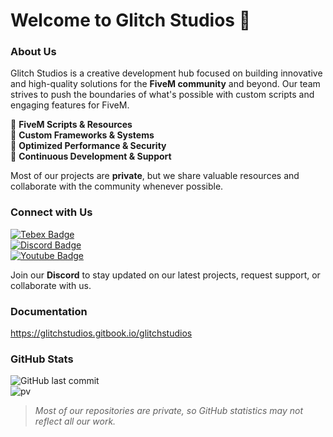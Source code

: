 # Welcome to Glitch Studios 🚀

### About Us
Glitch Studios is a creative development hub focused on building innovative and high-quality solutions for the **FiveM community** and beyond. Our team strives to push the boundaries of what's possible with custom scripts and engaging features for FiveM.

🔹 **FiveM Scripts & Resources**  
🔹 **Custom Frameworks & Systems**  
🔹 **Optimized Performance & Security**  
🔹 **Continuous Development & Support**  

Most of our projects are **private**, but we share valuable resources and collaborate with the community whenever possible.

### Connect with Us  
[![Tebex Badge](https://img.shields.io/badge/-TebexStore-000000?style=flat&labelColor=DDDDDD&logo=HomeAssistantCommunityStore&link=https://glitch-studios.tebex.io/)](https://glitch-studios.tebex.io/)  
[![Discord Badge](https://img.shields.io/badge/-Glitch%20Studios-000000?style=flat&labelColor=7289DA&logo=discord&link=https://discord.gg/3DsNKxq2DQ)](https://discord.gg/3DsNKxq2DQ)  
[![Youtube Badge](https://img.shields.io/badge/-@GlitchStudios-000000?style=flat&labelColor=FF0000&logo=Youtube&link=https://www.youtube.com/@GlitchStudiosOffical)](https://www.youtube.com/@GlitchStudiosOffical)

Join our **Discord** to stay updated on our latest projects, request support, or collaborate with us.

### Documentation
https://glitchstudios.gitbook.io/glitchstudios

### GitHub Stats  
![GitHub last commit](https://img.shields.io/github/last-commit/Glitch-Studios/Glitch-Studios)  
![pv](https://pageview.vercel.app/?github_user=Glitch-Studios)

> *Most of our repositories are private, so GitHub statistics may not reflect all our work.*
